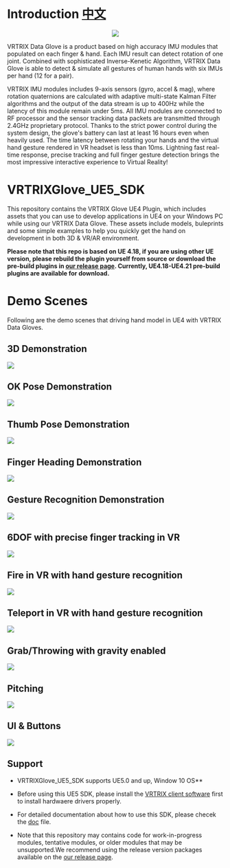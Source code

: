 # Introduction [中文][chinese]

<p align="center">
  <img src="https://github.com/VRTRIX/VRTRIXGlove_Unity3D_SDK/blob/client/docs/img/digital_glove.png"/>
</p>


VRTRIX Data Glove is a product based on high accuracy IMU modules that populated on each finger & hand. Each IMU result can detect rotation of one joint. Combined with sophisticated Inverse-Kenetic Algorithm,  VRTRIX Data Glove is able to detect & simulate all gestures of human hands with six IMUs per hand (12 for a pair).

VRTRIX IMU modules includes 9-axis sensors (gyro, accel & mag), where rotation quaternions are calculated with adaptive multi-state Kalman Filter algorithms and the output of the data stream is up to 400Hz while the latency of this module remain under 5ms. All IMU modules are connected to RF processor and the sensor tracking data packets are transmitted through 2.4GHz proprietary protocol. Thanks to the strict power control during the system design, the glove's battery can last at least 16 hours even when heavily used. The time latency between rotating your hands and the virtual hand gesture rendered in VR headset is less than 10ms. Lightning fast real-time response, precise tracking and full finger gesture detection brings the most impressive interactive experience to Virtual Reality!

# VRTRIXGlove_UE5_SDK

This repository contains the VRTRIX Glove UE4 Plugin, which includes assets that you can use to develop applications in UE4 on your Windows PC while using our VRTRIX Data Glove. These assets include models, buleprints and some simple examples to help you quickly get the hand on development in both 3D & VR/AR environment.

**Please note that this repo is based on UE 4.18, if you are using other UE version, please rebuild the plugin yourself from source or download the pre-build plugins in [our release page][devsite].  Currently, UE4.18-UE4.21 pre-build plugins are available for download.**

# Demo Scenes
Following are the demo scenes that driving hand model in UE4 with VRTRIX Data Gloves.

## 3D Demonstration
![](https://github.com/VRTRIX/VRTRIXGlove_UE4_SDK/blob/master/docs/gif/3D_pose.gif)

## OK Pose Demonstration
![](https://github.com/VRTRIX/VRTRIXGlove_UE4_SDK/blob/master/docs/gif/OK_pose.gif)

## Thumb Pose Demonstration
![](https://github.com/VRTRIX/VRTRIXGlove_UE4_SDK/blob/master/docs/gif/thumb_pose.gif)

## Finger Heading Demonstration
![](https://github.com/VRTRIX/VRTRIXGlove_UE4_SDK/blob/master/docs/gif/yaw_pose.gif)

## Gesture Recognition Demonstration
![](https://github.com/VRTRIX/VRTRIXGlove_UE4_SDK/blob/master/docs/gif/gesture.gif)

## 6DOF with precise finger tracking in VR
![](https://github.com/VRTRIX/VRTRIXGlove_UE4_SDK/blob/master/docs/gif/vr_pose.gif)

## Fire in VR with hand gesture recognition
![](https://github.com/VRTRIX/VRTRIXGlove_UE4_SDK/blob/master/docs/gif/shooting.gif)

## Teleport in VR with hand gesture recognition
![](https://github.com/VRTRIX/VRTRIXGlove_UE4_SDK/blob/master/docs/gif/teleport.gif)

## Grab/Throwing with gravity enabled
![](https://github.com/VRTRIX/VRTRIXGlove_UE4_SDK/blob/master/docs/gif/grab.gif)

## Pitching
![](https://github.com/VRTRIX/VRTRIXGlove_UE4_SDK/blob/master/docs/gif/pitching.gif)

## UI & Buttons
![](https://github.com/VRTRIX/VRTRIXGlove_UE4_SDK/blob/master/docs/gif/button.gif)

## Support
- VRTRIXGlove_UE5_SDK supports UE5.0 and up, Window 10 OS**

- Before using this UE5 SDK, please install the [VRTRIX client software][driver] first to install hardwaere drivers properly.

- For detailed documentation about how to use this SDK, please checek the [doc] file.

- Note that this repository may contains code for work-in-progress modules, tentative modules, or older modules that may be unsupported.We recommend using the release version packages available on the [our release page][devsite].

[chinese]: https://github.com/VRTRIX/VRTRIXGlove_UE5_SDK/blob/master/README_CN.md "chinese"
[devsite]: https://github.com/VRTRIX/VRTRIXGlove_UE5_SDK/releases "VRTRIX Glove UE5 Release site"
[doc]: https://github.com/VRTRIX/VRTRIXGlove_UE4_SDK/blob/master/docs/VRTRIX%20Data%20Glove%20UE4%20SDK%20Tutorial.pdf "VRTRIX Glove UE5 Doc"
[driver]: https://github.com/VRTRIX/VRTRIXGlove_UE4_SDK/tree/master/drivers
